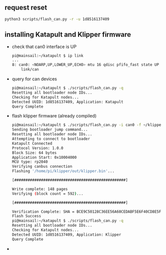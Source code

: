 

## request reset
  ```sh
  python3 scripts/flash_can.py -r -u 1d8516137409
  ```

## installing Katapult and Klipper firmware


+ check that can0 interface is UP
  ```sh
  pi@mainsail:~/katapult $ ip link
  ...
  8: can0: <NOARP,UP,LOWER_UP,ECHO> mtu 16 qdisc pfifo_fast state UP mode DEFAULT group default qlen 1024
      link/can 
  ```

+ query for can devices
  ```sh
  pi@mainsail:~/katapult $ ./scripts/flash_can.py -q
  Resetting all bootloader node IDs...
  Checking for Katapult nodes...
  Detected UUID: 1d8516137409, Application: Katapult
  Query Complete
  ```

+ flash klipper firmware (already compiled)
  ```sh
  pi@mainsail:~/katapult $ ./scripts/flash_can.py -i can0 -f ~/klipper/out/klipper.bin -u 1d8516137409
  Sending bootloader jump command...
  Resetting all bootloader node IDs...
  Attempting to connect to bootloader
  Katapult Connected
  Protocol Version: 1.0.0
  Block Size: 64 bytes
  Application Start: 0x10004000
  MCU type: rp2040
  Verifying canbus connection
  Flashing '/home/pi/klipper/out/klipper.bin'...
  
  [##################################################]
  
  Write complete: 148 pages
  Verifying (block count = 592)...
  
  [##################################################]
  
  Verification Complete: SHA = BCE9C50128C36EE56A60CEDABF5E6F40CD8E5F05
  Flash Success
  pi@mainsail:~/katapult $ ./scripts/flash_can.py -q
  Resetting all bootloader node IDs...
  Checking for Katapult nodes...
  Detected UUID: 1d8516137409, Application: Klipper
  Query Complete
  ```

+ 
  
